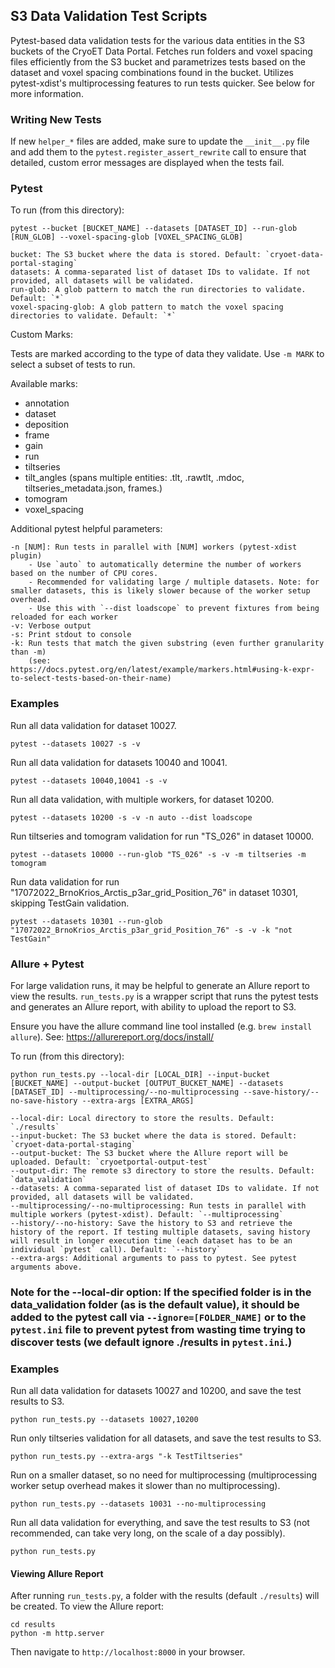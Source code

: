 ## S3 Data Validation Test Scripts

Pytest-based data validation tests for the various data entities in the S3 buckets of the CryoET Data Portal. Fetches run folders and voxel spacing files efficiently from the S3 bucket and parametrizes tests based on the dataset and voxel spacing combinations found in the bucket. Utilizes pytest-xdist's multiprocessing features to run tests quicker. See below for more information.

### Writing New Tests

If new `helper_*` files are added, make sure to update the `__init__.py` file and add them to the `pytest.register_assert_rewrite` call to ensure that detailed, custom error messages are displayed when the tests fail.

### Pytest

To run (from this directory):

```
pytest --bucket [BUCKET_NAME] --datasets [DATASET_ID] --run-glob [RUN_GLOB] --voxel-spacing-glob [VOXEL_SPACING_GLOB]

bucket: The S3 bucket where the data is stored. Default: `cryoet-data-portal-staging`
datasets: A comma-separated list of dataset IDs to validate. If not provided, all datasets will be validated.
run-glob: A glob pattern to match the run directories to validate. Default: `*`
voxel-spacing-glob: A glob pattern to match the voxel spacing directories to validate. Default: `*`
```

Custom Marks:

Tests are marked according to the type of data they validate. Use `-m MARK` to select a subset of tests to run.

Available marks:

- annotation
- dataset
- deposition
- frame
- gain
- run
- tiltseries
- tilt_angles (spans multiple entities: .tlt, .rawtlt, .mdoc, tiltseries_metadata.json, frames.)
- tomogram
- voxel_spacing

Additional pytest helpful parameters:

```
-n [NUM]: Run tests in parallel with [NUM] workers (pytest-xdist plugin)
    - Use `auto` to automatically determine the number of workers based on the number of CPU cores.
    - Recommended for validating large / multiple datasets. Note: for smaller datasets, this is likely slower because of the worker setup overhead.
    - Use this with `--dist loadscope` to prevent fixtures from being reloaded for each worker
-v: Verbose output
-s: Print stdout to console
-k: Run tests that match the given substring (even further granularity than -m)
    (see: https://docs.pytest.org/en/latest/example/markers.html#using-k-expr-to-select-tests-based-on-their-name)
```

### Examples

Run all data validation for dataset 10027.

```
pytest --datasets 10027 -s -v
```

Run all data validation for datasets 10040 and 10041.

```
pytest --datasets 10040,10041 -s -v
```

Run all data validation, with multiple workers, for dataset 10200.

```
pytest --datasets 10200 -s -v -n auto --dist loadscope
```

Run tiltseries and tomogram validation for run "TS_026" in dataset 10000.

```
pytest --datasets 10000 --run-glob "TS_026" -s -v -m tiltseries -m tomogram
```

Run data validation for run "17072022_BrnoKrios_Arctis_p3ar_grid_Position_76" in dataset 10301, skipping TestGain validation.

```
pytest --datasets 10301 --run-glob "17072022_BrnoKrios_Arctis_p3ar_grid_Position_76" -s -v -k "not TestGain"
```

### Allure + Pytest

For large validation runs, it may be helpful to generate an Allure report to view the results. `run_tests.py` is a wrapper script that runs the pytest tests and generates an Allure report, with ability to upload the report to S3.

Ensure you have the allure command line tool installed (e.g. `brew install allure`). See: https://allurereport.org/docs/install/

To run (from this directory):

```
python run_tests.py --local-dir [LOCAL_DIR] --input-bucket [BUCKET_NAME] --output-bucket [OUTPUT_BUCKET_NAME] --datasets [DATASET_ID] --multiprocessing/--no-multiprocessing --save-history/--no-save-history --extra-args [EXTRA_ARGS]

--local-dir: Local directory to store the results. Default: `./results`
--input-bucket: The S3 bucket where the data is stored. Default: `cryoet-data-portal-staging`
--output-bucket: The S3 bucket where the Allure report will be uploaded. Default: `cryoetportal-output-test`
--output-dir: The remote s3 directory to store the results. Default: `data_validation`
--datasets: A comma-separated list of dataset IDs to validate. If not provided, all datasets will be validated.
--multiprocessing/--no-multiprocessing: Run tests in parallel with multiple workers (pytest-xdist). Default: `--multiprocessing`
--history/--no-history: Save the history to S3 and retrieve the history of the report. If testing multiple datasets, saving history will result in longer execution time (each dataset has to be an individual `pytest` call). Default: `--history`
--extra-args: Additional arguments to pass to pytest. See pytest arguments above.
```

### Note for the --local-dir option: If the specified folder is in the data_validation folder (as is the default value), it should be added to the pytest call via `--ignore=[FOLDER_NAME]` or to the `pytest.ini` file to prevent pytest from wasting time trying to discover tests (we default ignore ./results in `pytest.ini`.)

### Examples

Run all data validation for datasets 10027 and 10200, and save the test results to S3.

```
python run_tests.py --datasets 10027,10200
```

Run only tiltseries validation for all datasets, and save the test results to S3.

```
python run_tests.py --extra-args "-k TestTiltseries"
```

Run on a smaller dataset, so no need for multiprocessing (multiprocessing worker setup overhead makes it slower than no multiprocessing).

```
python run_tests.py --datasets 10031 --no-multiprocessing
```

Run all data validation for everything, and save the test results to S3 (not recommended, can take very long, on the scale of a day possibly).

```
python run_tests.py
```

#### Viewing Allure Report

After running `run_tests.py`, a folder with the results (default `./results`) will be created. To view the Allure report:

```
cd results
python -m http.server
```

Then navigate to `http://localhost:8000` in your browser.
